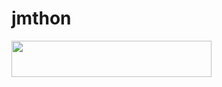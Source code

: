 # jmthon

<p align="left"><a href="https://heroku.com/deploy?template=https://github.com/adhdb1/roz"> <img src="https://img.shields.io/badge/Deploy%20To%20Heroku-purple?style=for-the-badge&logo=heroku" width="320" height="58.45"/></a></p>
